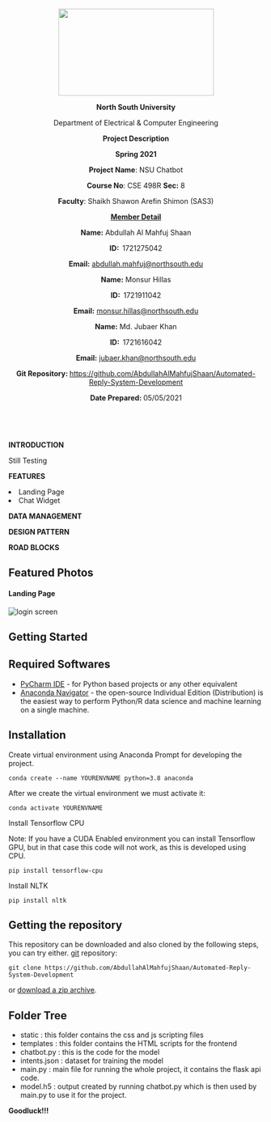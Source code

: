 <p style="text-align: center;">&nbsp;</p>
<p style="text-align: center;">&nbsp;</p>
<p align="center"><strong><img src="https://media.dhakatribune.com/uploads/2016/11/nsulogo.jpg" alt="" width="307" height="172" /></strong></p>
<p align="center"><strong>North South University</strong></p>
<p align="center">Department of Electrical &amp; Computer Engineering</p>
<p align="center"><strong>Project Description</strong></p>
<p align="center"><strong>Spring 2021</strong></p>
<p align="center"><strong>Project Name</strong>: NSU Chatbot</p>
<p align="center"><strong>Course No</strong>: CSE 498R <strong>Sec</strong><strong>:</strong> 8</p>
<p align="center"><strong>Faculty</strong>: Shaikh Shawon Arefin Shimon (SAS3)</p>
<p align="center"><strong><u>Member Detail</u></strong></p>
<p align="center"><strong>Name</strong><strong>:</strong> Abdullah Al Mahfuj Shaan</p>
<p align="center"><strong>ID</strong><strong>:&nbsp; </strong>1721275042</p>
<p align="center"><strong>Email</strong><strong>:</strong> <a href="mailto:abdullah.mahfuj@northsouth.edu">abdullah.mahfuj@northsouth.edu</a></p>
<p align="center"><strong>Name</strong><strong>:</strong> Monsur Hillas</p>
<p align="center"><strong>ID</strong><strong>:&nbsp; </strong>1721911042</p>
<p align="center"><strong>Email</strong><strong>:</strong> <a href="mailto:monsur.hillas@northsouth.edu">monsur.hillas@northsouth.edu</a></p>
<p align="center"><strong>Name</strong><strong>:</strong> Md. Jubaer Khan</p>
<p align="center"><strong>ID</strong><strong>:&nbsp; </strong>1721616042</p>
<p align="center"><strong>Email</strong><strong>:</strong> <a href="mailto:jubaer.khan@northsouth.edu">jubaer.khan@northsouth.edu</a></p>
<p align="center"><strong>Git Repository</strong><strong>: </strong><a href="https://github.com/AbdullahAlMahfujShaan/Automated-Reply-System-Development">https://github.com/AbdullahAlMahfujShaan/Automated-Reply-System-Development</a></p>
<p align="center"><strong>Date Prepared</strong><strong>: </strong>05/05/2021</p>
<p><strong>&nbsp;</strong></p>
<p><strong>&nbsp;</strong></p>
<p><strong>INTRODUCTION</strong></p>
<p>Still Testing</p>
<p><strong>FEATURES</strong></p>
<li>Landing Page</li>

<li>Chat Widget</li>

<p><strong>DATA MANAGEMENT</strong></p>
<p></p>
<p><strong>DESIGN PATTERN</strong></p>
<p></p>
<p><strong>ROAD BLOCKS</strong></p>
<p></p>

## Featured Photos

#### Landing Page
![login screen]()

## Getting Started

## Required Softwares
- [PyCharm IDE] - for Python based projects or any other equivalent
- [Anaconda Navigator] - the open-source Individual Edition (Distribution) is the easiest way to perform Python/R data science and machine learning on a single machine. 

## Installation

Create virtual environment using Anaconda Prompt for developing the project. 

```
conda create --name YOURENVNAME python=3.8 anaconda
```
After we create the virtual environment we must activate it:

```
conda activate YOURENVNAME
```

Install Tensorflow CPU

Note: If you have a CUDA Enabled environment you can install Tensorflow GPU, but in that case this code will not work, as this is developed using CPU.

```
pip install tensorflow-cpu
```

Install NLTK

```
pip install nltk
```

## Getting the repository

This repository can be downloaded and also cloned by the following steps, you can try either.
[git](https://git-scm.com/) repository:

    git clone https://github.com/AbdullahAlMahfujShaan/Automated-Reply-System-Development

or [download a zip archive](https://github.com/AbdullahAlMahfujShaan/Automated-Reply-System-Development).


## Folder Tree
- static : this folder contains the css and js scripting files
- templates : this folder contains the HTML scripts for the frontend
- chatbot.py : this is the code for the model
- intents.json : dataset for training the model
- main.py : main file for running the whole project, it contains the flask api code.
- model.h5 : output created by running chatbot.py which is then used by main.py to use it for the project.

**Goodluck!!!**

[//]: # (These are reference links used in the body of this note and get stripped out when the markdown processor does its job. There is no need to format nicely because it shouldn't be seen.)

 
   [PyCharm IDE]: <https://www.jetbrains.com/pycharm/>
   [Anaconda Navigator]: <https://www.anaconda.com/products/individual>
